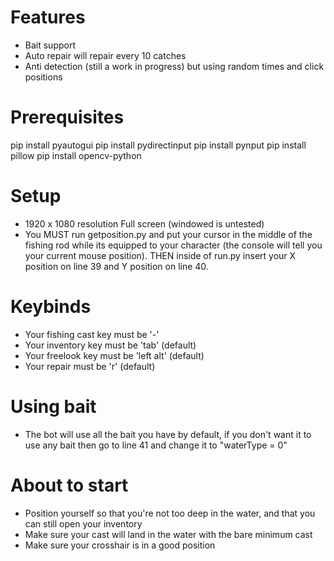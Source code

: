 # Features

- Bait support 
- Auto repair will repair every 10 catches
- Anti detection (still a work in progress) but using random times and click positions

# Prerequisites

pip install pyautogui
pip install pydirectinput
pip install pynput
pip install pillow
pip install opencv-python

# Setup

- 1920 x 1080 resolution Full screen (windowed is untested)
- You MUST run getposition.py and put your cursor in the middle of the fishing rod while its equipped to your character (the console will tell you your current mouse position). THEN inside of run.py insert your X position on line 39 and Y position on line 40.

# Keybinds

- Your fishing cast key must be '-'
- Your inventory key must be 'tab' (default)
- Your freelook key must be 'left alt' (default)
- Your repair must be 'r' (default)

# Using bait

- The bot will use all the bait you have by default, if you don't want it to use any bait then go to line 41 and change it to "waterType = 0" 

# About to start

- Position yourself so that you're not too deep in the water, and that you can still open your inventory
- Make sure your cast will land in the water with the bare minimum cast
- Make sure your crosshair is in a good position
